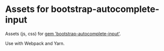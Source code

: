 # Assets for bootstrap-autocomplete-input

Assets (js, css) for [gem 'bootstrap-autocomplete-input'](https://github.com/maxivak/boostrap_autocomplete_input).

Use with Webpack and Yarn.

```


```